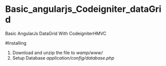 # Basic_angularjs_Codeigniter_dataGrid
Basic AngularJs DataGrid With CodeigniterHMVC

#Installing
1. Download and unzip the file to *wamp/www/*
2. Setup Database *application/config/database.php*
